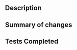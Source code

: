 <!-- NOTE: These comments will not appear outside of the Edit and Write view. -->
<!-- Provide a general summary of the changes in the Title above -->

## Description
<!-- Describe the changes in detail. -->

## Summary of changes
<!-- Provide brief list of changes. -->

## Tests Completed
<!-- Provide a list of any local tests performed. -->
